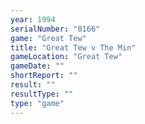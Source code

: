 ```yaml
---
year: 1994
serialNumber: "0166" 
game: "Great Tew"
title: "Great Tew v The Min"
gameLocation: "Great Tew"
gameDate: ""
shortReport: ""
result: ""
resultType: ""
type: "game"
---
```

